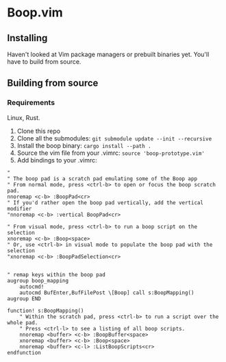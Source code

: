 # Boop.vim

## Installing
Haven't looked at Vim package managers or prebuilt binaries yet. You'll have to build from source.

## Building from source

### Requirements
Linux, Rust. 

1. Clone this repo
2. Clone all the submodules: `git submodule update --init --recursive`
3. Install the boop binary: `cargo install --path .`
4. Source the vim file from your .vimrc: `source 'boop-prototype.vim'`
5. Add bindings to your .vimrc:
```
"
" The boop pad is a scratch pad emulating some of the Boop app
" From normal mode, press <ctrl-b> to open or focus the boop scratch pad.
nnoremap <c-b> :BoopPad<cr>
" If you'd rather open the boop pad vertically, add the vertical modifier
"nnoremap <c-b> :vertical BoopPad<cr>

" From visual mode, press <ctrl-b> to run a boop script on the selection
xnoremap <c-b> :Boop<space>
" Or, use <ctrl-b> in visual mode to populate the boop pad with the selection
"xnoremap <c-b> :BoopPadSelection<cr>


" remap keys within the boop pad
augroup boop_mapping
    autocmd!
    autocmd BufEnter,BufFilePost \[Boop] call s:BoopMapping()
augroup END

function! s:BoopMapping()
    " Within the scratch pad, press <ctrl-b> to run a script over the whole pad.
    " Press <ctrl-l> to see a listing of all boop scripts.
    nnoremap <buffer> <c-b> :BoopBuffer<space>
    xnoremap <buffer> <c-b> :Boop<space>
    nnoremap <buffer> <c-l> :ListBoopScripts<cr>
endfunction
```
